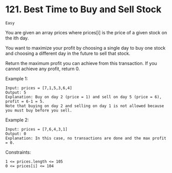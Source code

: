 # 121. Best Time to Buy and Sell Stock

`Easy`

You are given an array prices where prices[i] is the price of a given stock on the ith day.

You want to maximize your profit by choosing a single day to buy one stock and choosing a different day in the future to sell that stock.

Return the maximum profit you can achieve from this transaction. If you cannot achieve any profit, return 0.

Example 1:

```note
Input: prices = [7,1,5,3,6,4]
Output: 5
Explanation: Buy on day 2 (price = 1) and sell on day 5 (price = 6), profit = 6-1 = 5.
Note that buying on day 2 and selling on day 1 is not allowed because you must buy before you sell.
```

Example 2:

```note
Input: prices = [7,6,4,3,1]
Output: 0
Explanation: In this case, no transactions are done and the max profit = 0.
```

Constraints:

```note
1 <= prices.length <= 105
0 <= prices[i] <= 104
```
